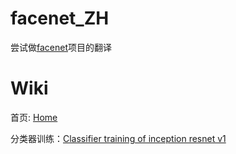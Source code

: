 # facenet_ZH

尝试做[facenet](https://github.com/davidsandberg/facenet)项目的翻译

# Wiki

首页: [Home](https://github.com/huangfude/facenet_ZH/blob/master/Wiki/Home.md)

分类器训练：[Classifier training of inception resnet v1](https://github.com/huangfude/facenet_ZH/blob/master/Wiki/Classifier%20training%20of%20inception%20resnet%20v1.md)
